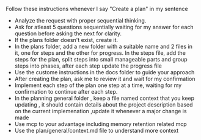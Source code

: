 Follow these instructions whenever I say "Create a plan" in my sentence
- Analyze the request with proper sequential thinking.
- Ask for atleast 5 questions sequentially waiting for my answer for each question before asking the next for clarity.
- If the plans folder doesn't exist, create it.
- In the plans folder, add a new folder with a suitable name and 2 files in it, one for steps and the other for progress. In the steps file, add the steps for the plan, split steps into small manageable parts and group steps into phases, after each step update the progress file
- Use the custome instructions in the docs folder to guide your approach
- After creating the plan, ask me to review it and wait for my confirmation
- Implement each step of the plan one step at a time, waiting for my confirmation to continue after each step.
- In the planning general folder , keep a file named context that you keep updating , it should contain details about the project description based on the current implemenation ,update it whenever a major change is made
- Use mcp to your advantage including memory retention related mcp
- Use the plan/general/context.md file to understand more context
